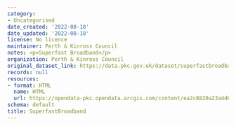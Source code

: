 ```yaml
---
category:
- Uncategorised
date_created: '2022-08-18'
date_updated: '2022-08-18'
license: No licence
maintainer: Perth & Kinross Council
notes: <p>Superfast Broadband</p>
organization: Perth & Kinross Council
original_dataset_link: https://data.pkc.gov.uk/dataset/superfastbroadband
records: null
resources:
- format: HTML
  name: HTML
  url: https://opendata-pkc.opendata.arcgis.com/content/ea2c8820a23a4d67b392de0e23405f52
schema: default
title: SuperfastBroadband
---
```

